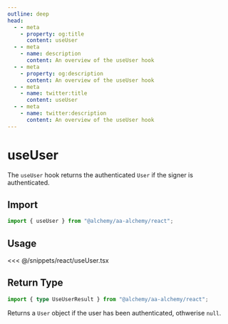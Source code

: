 ```yaml
---
outline: deep
head:
  - - meta
    - property: og:title
      content: useUser
  - - meta
    - name: description
      content: An overview of the useUser hook
  - - meta
    - property: og:description
      content: An overview of the useUser hook
  - - meta
    - name: twitter:title
      content: useUser
  - - meta
    - name: twitter:description
      content: An overview of the useUser hook
---
```


# useUser

The `useUser` hook returns the authenticated `User` if the signer is authenticated.

## Import

```ts
import { useUser } from "@alchemy/aa-alchemy/react";
```

## Usage

<<< @/snippets/react/useUser.tsx

## Return Type

```ts
import { type UseUserResult } from "@alchemy/aa-alchemy/react";
```

Returns a `User` object if the user has been authenticated, othwerise `null`.
